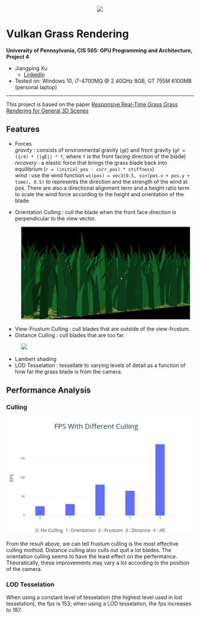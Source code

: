 <p align="center">
    <img src = img/demo.gif>
</p>

Vulkan Grass Rendering
================

**University of Pennsylvania, CIS 565: GPU Programming and Architecture, Project 4**
* Jiangping Xu
  * [LinkedIn](https://www.linkedin.com/in/jiangping-xu-365b19134/)
* Tested on: Windows 10, i7-4700MQ @ 2.40GHz 8GB, GT 755M 6100MB (personal laptop)
___

This project is based on the paper [Responsive Real-Time Grass Grass Rendering for General 3D Scenes](https://www.cg.tuwien.ac.at/research/publications/2017/JAHRMANN-2017-RRTG/JAHRMANN-2017-RRTG-draft.pdf)

## Features
* Forces \
_gravity_ : consists of environmental gravity (`gE`) and front gravity (`gF = (1/4) * ||gE|| * f`, where `f` is the front facing direction of the blade) \
_recovery_ : a elastic force that brings the grass blade back into equilibrium (`r = (initial_pos - curr_pos) * stiffness`) \
_wind_ : use the wind function `wi(pos) = vec3(0.5, sin(pos.x + pos.y + time), 0.5)` to represents the
direction and the strength of the wind at pos. There are also a directional alignment term and a height ratio term to scale the wind force according to the height and orientation of the blade.

* Orientation Culling : cull the blade when the front face direction is perpendicular to the view vector.

<p align="center">
    <div style = "padding:0px 10px 0px 40px;">
    <img src = img/ori.gif>
    </div>
</p>

* View-Frustum Culling : cull blades that are outside of the view-frustum.
* Distance Culling : cull blades that are too far.
<p align="center">
    <div style = "padding:0px 10px 0px 40px;">
    <img src = img/dis.gif>
    </div>
</p>

* Lambert shading
* LOD Tesselation : tessellate to varying levels of detail as a function of how far the grass blade is from the camera.

## Performance Analysis
### Culling
<p align="center">
    <img src = img/FPSWithDifferentCulling.png>
</p>

From the result above, we can tell frustum culling is the most effective culling mothod. Distance culling also culls out quit a lot blades. The orientation culling seems to have the least effect on the perfermance.\
Theoratically, these improvements may vary a lot according to the position of the camera.

### LOD Tesselation
When using a constant level of tesselation (the highest level used in lod tesselation), the fps is 153; when using a LOD tesselation, the fps increases to 187.





